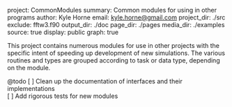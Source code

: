 project: CommonModules
summary: Common modules for using in other programs
author: Kyle Horne
email: kyle.horne@gmail.com
project_dir: ./src
exclude: fftw3.f90
output_dir: ./doc
page_dir: ./pages
media_dir: ./examples
source: true
display: public
graph: true

This project contains numerous modules for use in other projects with the specific intent of speeding up development of new simulations.
The various routines and types are grouped according to task or data type, depending on the module.

@todo
[ ] Clean up the documentation of interfaces and their implementations  
[ ] Add rigorous tests for new modules  

